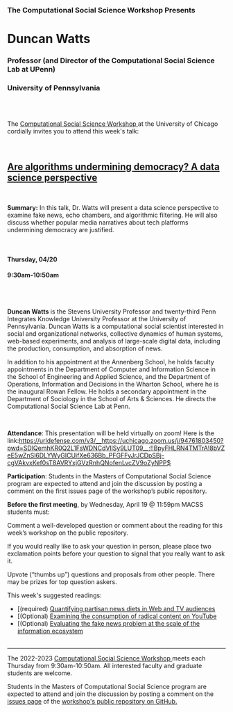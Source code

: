 <br>

<h3 class=pfblock-header> The Computational Social Science Workshop Presents </h3>

<h1 class=pfblock-header3> Duncan Watts</h1>
<h3 class=pfblock-header3> Professor (and Director of the Computational Social Science Lab at UPenn)</h3>
<h3 class=pfblock-header3> University of Pennsylvania </h3>

<br><br>

<p class=pfblock-header3>The <a href="https://macss.uchicago.edu/content/computation-workshop"> Computational Social Science Workshop </a> at the University of Chicago cordially invites you to attend this week's talk:</p>

<br>

<div class=pfblock-header3>
<h2 class=pfblock-header>
  <a href=https://github.com/uchicago-computation-workshop/Spring2023/blob/main/04_21_Duncan_Watts/Muise%20et%20al%20Sci%20Advances%202022.pdf> Are algorithms undermining democracy? A data science perspective </a>
</h2>

<br>
</div>

<p class=footertext2>

**Summary:** In this talk, Dr. Watts will present a data science perspective to examine fake news, echo chambers, and algorithmic filtering.  He will also discuss whether popular media narratives about tech platforms undermining democracy are justified. 


</p>

<br>

<h4 class=pfblock-header3> Thursday, 04/20 </h4>
<h4 class=pfblock-header3> 9:30am-10:50am </h4>

<br><br>

<p class=footertext2>

**Duncan Watts** is the Stevens University Professor and twenty-third Penn Integrates Knowledge University Professor at the University of Pennsylvania.
  Duncan Watts is a computational social scientist interested in social and organizational networks, collective dynamics of human systems, web-based experiments, and analysis of large-scale digital data, including the production, consumption, and absorption of news.
  
 In addition to his appointment at the Annenberg School, he holds faculty appointments in the Department of Computer and Information Science in the School of Engineering and Applied Science, and the Department of Operations, Information and Decisions in the Wharton School, where he is the inaugural Rowan Fellow. He holds a secondary appointment in the Department of Sociology in the School of Arts & Sciences. He directs the Computational Social Science Lab at Penn. 

</p>

<br>

<p class=footertext2>

**Attendance**: This presentation will be held virtually on zoom! Here is the link:https://urldefense.com/v3/__https://uchicago.zoom.us/j/94761803450?pwd=SDlQemhKR0Q2L1FsWDNCdVllSy9LUT09__;!!BpyFHLRN4TMTrA!8bVZeE5wZnSl6DLYWyGICUifXe636Bb_PFGFFyJrJCDpSBj-cgVAkvxKef0sT8AVRYxjGVzRnhQNofenLvcZV9oZyNPP$


**Participation**: Students in the Masters of Computational Social Science program are expected to attend and join the discussion by posting a comment on the first issues page of the workshop’s public repository.

**Before the first meeting**, by Wednesday, April 19 @ 11:59pm MACSS students must:

Comment a well-developed question or comment about the reading for this week’s workshop on the public repository.

If you would really like to ask your question in person, please place two exclamation points before your question to signal that you really want to ask it.

Upvote (“thumbs up”) questions and proposals from other people. There may be prizes for top question askers.
</p>

This week's suggested readings:

- [(required) [Quantifying partisan news diets in Web and TV audiences](https://github.com/uchicago-computation-workshop/Spring2023/blob/main/04_21_Duncan_Watts/Muise%20et%20al%20Sci%20Advances%202022.pdf)
- [(Optional) [Examining the consumption of radical content on YouTube](https://github.com/uchicago-computation-workshop/Spring2023/blob/main/04_21_Duncan_Watts/Hosseinmardi%20YouTube%20PNAS%202021.pdf)
- [(Optional) [Evaluating the fake news problem at the scale of the information ecosystem](https://github.com/uchicago-computation-workshop/Spring2023/blob/main/04_21_Duncan_Watts/Allen_et_al_Science_Advances_2020.pdf)
<br><br>

---

<p class=footertext> The 2022-2023 <a href="https://macss.uchicago.edu/content/computation-workshop"> Computational Social Science Workshop </a> meets each Thursday from 9:30am-10:50am. All interested faculty and graduate students are welcome.</p>

<p class=footertext>Students in the Masters of Computational Social Science program are expected to attend and join the discussion by posting a comment on the <a href=https://github.com/uchicago-computation-workshop/Spring2023/issues/3>issues page</a> of the <a href=https://github.com/uchicago-computation-workshop/Spring2023>workshop's public repository on GitHub.</a></p>
